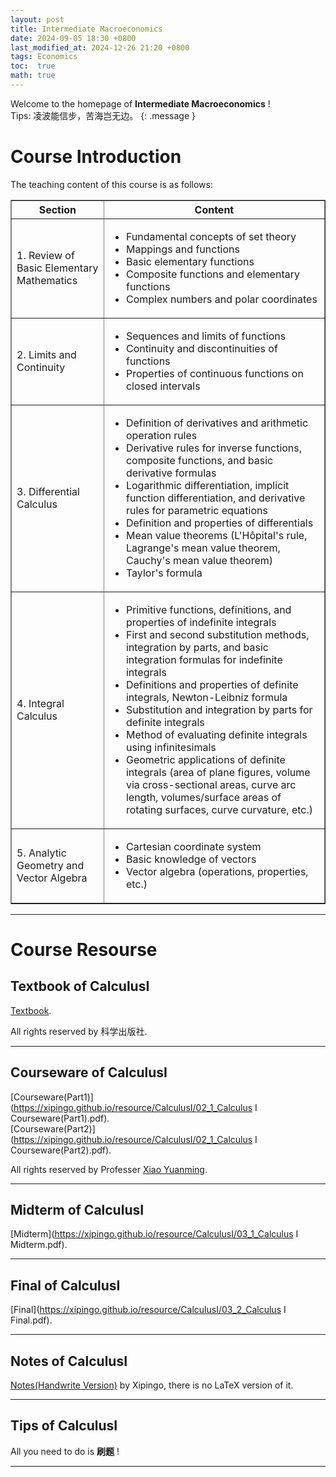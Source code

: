 ```yaml
---
layout: post
title: Intermediate Macroeconomics
date: 2024-09-05 18:30 +0800
last_modified_at: 2024-12-26 21:20 +0800
tags: Economics
toc:  true
math: true
---
```

Welcome to the homepage of **Intermediate Macroeconomics** !   
Tips: 凌波能信步，苦海岂无边。
{: .message }

# Course Introduction

The teaching content of this course is as follows:   

<table border="1" width="100%">
<tr>
<th>Section</th>
<th>Content</th>
</tr>
<tr>
<td>1. Review of Basic Elementary Mathematics</td>
<td>
<ul>
<li>Fundamental concepts of set theory</li>
<li>Mappings and functions</li>
<li>Basic elementary functions</li>
<li>Composite functions and elementary functions</li>
<li>Complex numbers and polar coordinates</li>
</ul>
</td>
</tr>
<tr>
<td>2. Limits and Continuity</td>
<td>
<ul>
<li>Sequences and limits of functions</li>
<li>Continuity and discontinuities of functions</li>
<li>Properties of continuous functions on closed intervals</li>
</ul>
</td>
</tr>
<tr>
<td>3. Differential Calculus</td>
<td>
<ul>
<li>Definition of derivatives and arithmetic operation rules</li>
<li>Derivative rules for inverse functions, composite functions, and basic derivative formulas</li>
<li>Logarithmic differentiation, implicit function differentiation, and derivative rules for parametric equations</li>
<li>Definition and properties of differentials</li>
<li>Mean value theorems (L'Hôpital's rule, Lagrange's mean value theorem, Cauchy's mean value theorem)</li>
<li>Taylor's formula</li>
</ul>
</td>
</tr>
<tr>
<td>4. Integral Calculus</td>
<td>
<ul>
<li>Primitive functions, definitions, and properties of indefinite integrals</li>
<li>First and second substitution methods, integration by parts, and basic integration formulas for indefinite integrals</li>
<li>Definitions and properties of definite integrals, Newton-Leibniz formula</li>
<li>Substitution and integration by parts for definite integrals</li>
<li>Method of evaluating definite integrals using infinitesimals</li>
<li>Geometric applications of definite integrals (area of plane figures, volume via cross-sectional areas, curve arc length, volumes/surface areas of rotating surfaces, curve curvature, etc.)</li>
</ul>
</td>
</tr>
<tr>
<td>5. Analytic Geometry and Vector Algebra</td>
<td>
<ul>
<li>Cartesian coordinate system</li>
<li>Basic knowledge of vectors</li>
<li>Vector algebra (operations, properties, etc.)</li>
</ul>
</td>
</tr>
</table>

-----

# Course Resourse

## Textbook of CalculusⅠ

 [Textbook](https://www.icourse163.org/course/NJU-1462027163).

All rights reserved by 科学出版社.

-----

## Courseware of CalculusⅠ

 [Courseware(Part1)](https://xipingo.github.io/resource/CalculusⅠ/02_1_Calculus I Courseware(Part1).pdf).   
 [Courseware(Part2)](https://xipingo.github.io/resource/CalculusⅠ/02_1_Calculus I Courseware(Part2).pdf).
 

 All rights reserved by Professer [Xiao Yuanming](https://math.nju.edu.cn/jzyg/apypl/20240321/i261787.html).

-----

## Midterm of CalculusⅠ

 [Midterm](https://xipingo.github.io/resource/CalculusⅠ/03_1_Calculus I Midterm.pdf).

-----

## Final of CalculusⅠ

 [Final](https://xipingo.github.io/resource/CalculusⅠ/03_2_Calculus I Final.pdf).

-----

## Notes of CalculusⅠ   

 [Notes(Handwrite Version)](https://xipingo.github.io/resource/CalculusⅠ/NotesOfCalculusⅠ.pdf) by Xipingo, there is no LaTeX version of it.

-----

## Tips of CalculusⅠ   

 All you need to do is **刷题** !

-----